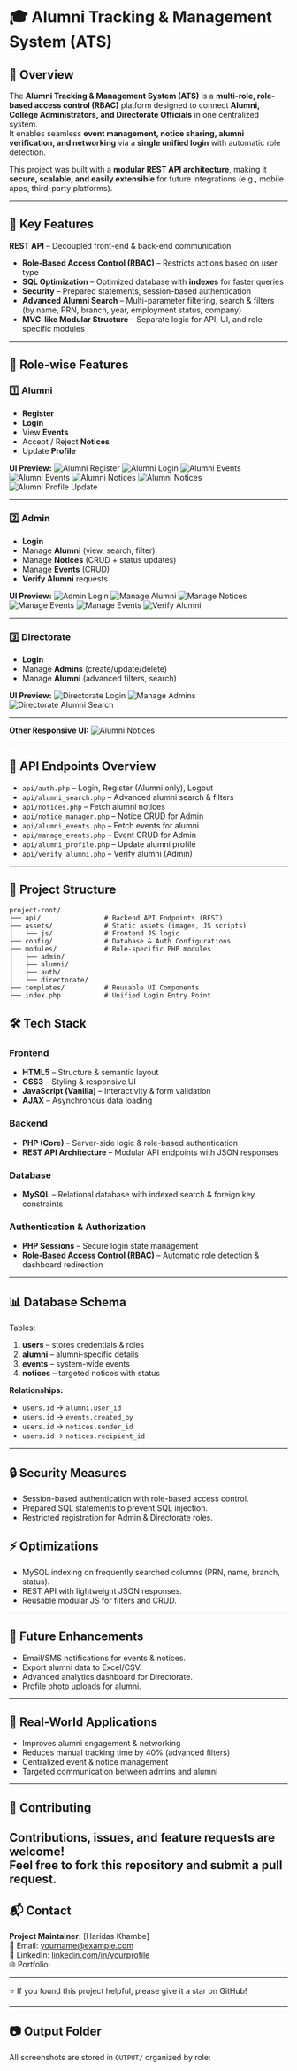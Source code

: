 # 🎓 Alumni Tracking & Management System (ATS)

## 📌 Overview
The **Alumni Tracking & Management System (ATS)** is a **multi-role, role-based access control (RBAC)** platform designed to connect **Alumni, College Administrators, and Directorate Officials** in one centralized system.  
It enables seamless **event management, notice sharing, alumni verification, and networking** via a **single unified login** with automatic role detection.

This project was built with a **modular REST API architecture**, making it **secure, scalable, and easily extensible** for future integrations (e.g., mobile apps, third-party platforms).

---

## 🚀 Key Features
 **REST API** – Decoupled front-end & back-end communication
- **Role-Based Access Control (RBAC)** – Restricts actions based on user type
- **SQL Optimization** –  Optimized database with **indexes** for faster queries
- **Security** – Prepared statements, session-based authentication
- **Advanced Alumni Search** – Multi-parameter filtering, search & filters (by name, PRN, branch, year, employment status, company)
- **MVC-like Modular Structure** – Separate logic for API, UI, and role-specific modules

---

## 📂 Role-wise Features

### 1️⃣ Alumni
- **Register**
- **Login**
- View **Events**
- Accept / Reject **Notices**
- Update **Profile**

**UI Preview:**
![Alumni Register](OUTPUT/alumni_register.png)
![Alumni Login](OUTPUT/alumni_login.png)
![Alumni Events](OUTPUT/alumni_events1.png)
![Alumni Events](OUTPUT/alumni_events2.png)
![Alumni Notices](OUTPUT/alumni_notices1.png)
![Alumni Notices](OUTPUT/alumni_notices2.png)
![Alumni Profile Update](OUTPUT/alumni_profile_update.png)

---

### 2️⃣ Admin
- **Login**
- Manage **Alumni** (view, search, filter)
- Manage **Notices** (CRUD + status updates)
- Manage **Events** (CRUD)
- **Verify Alumni** requests

**UI Preview:**
![Admin Login](OUTPUT/admin_login.png)
![Manage Alumni](OUTPUT/admin_manage_alumni.png)
![Manage Notices](OUTPUT/admin_manage_notices.png)
![Manage Events](OUTPUT/admin_manage_events1.png)
![Manage Events](OUTPUT/admin_manage_events2.png)
![Verify Alumni](OUTPUT/admin_verify_alumni.png)

---

### 3️⃣ Directorate
- **Login**
- Manage **Admins** (create/update/delete)
- Manage **Alumni** (advanced filters, search)

**UI Preview:**
![Directorate Login](OUTPUT/directorate_login.png)
![Manage Admins](OUTPUT/directorate_manage_admins.png)
![Directorate Alumni Search](OUTPUT/directorate_alumni_search.png)

---
**Other Responsive UI:**
![Alumni Notices](OUTPUT/alumni_notices_resp.png)

---

## 🔗 API Endpoints Overview
- `api/auth.php` – Login, Register (Alumni only), Logout
- `api/alumni_search.php` – Advanced alumni search & filters
- `api/notices.php` – Fetch alumni notices
- `api/notice_manager.php` – Notice CRUD for Admin
- `api/alumni_events.php` – Fetch events for alumni
- `api/manage_events.php` – Event CRUD for Admin
- `api/alumni_profile.php` – Update alumni profile
- `api/verify_alumni.php` – Verify alumni (Admin)
---

## 📂 Project Structure

```plaintext
project-root/
├── api/                # Backend API Endpoints (REST)
├── assets/             # Static assets (images, JS scripts)
│   └── js/             # Frontend JS logic
├── config/             # Database & Auth Configurations
├── modules/            # Role-specific PHP modules
│   ├── admin/
│   ├── alumni/
│   ├── auth/
│   └── directorate/
├── templates/          # Reusable UI Components
└── index.php           # Unified Login Entry Point
```

## 🛠 Tech Stack

### **Frontend**
- **HTML5** – Structure & semantic layout
- **CSS3** – Styling & responsive UI
- **JavaScript (Vanilla)** – Interactivity & form validation
- **AJAX** – Asynchronous data loading

### **Backend**
- **PHP (Core)** – Server-side logic & role-based authentication
- **REST API Architecture** – Modular API endpoints with JSON responses

### **Database**
- **MySQL** – Relational database with indexed search & foreign key constraints

### **Authentication & Authorization**
- **PHP Sessions** – Secure login state management
- **Role-Based Access Control (RBAC)** – Automatic role detection & dashboard redirection

---

## 📊 Database Schema
Tables:
1. **users** – stores credentials & roles
2. **alumni** – alumni-specific details
3. **events** – system-wide events
4. **notices** – targeted notices with status

**Relationships:**
- `users.id` → `alumni.user_id`
- `users.id` → `events.created_by`
- `users.id` → `notices.sender_id`
- `users.id` → `notices.recipient_id`

---

## 🔒 Security Measures
- Session-based authentication with role-based access control.
- Prepared SQL statements to prevent SQL injection.
- Restricted registration for Admin & Directorate roles.

## ⚡ Optimizations
- MySQL indexing on frequently searched columns (PRN, name, branch, status).
- REST API with lightweight JSON responses.
- Reusable modular JS for filters and CRUD.
---

## 🚀 Future Enhancements
- Email/SMS notifications for events & notices.
- Export alumni data to Excel/CSV.
- Advanced analytics dashboard for Directorate.
- Profile photo uploads for alumni.
---


## 📌 Real-World Applications
- Improves alumni engagement & networking
- Reduces manual tracking time by 40% (advanced filters)
- Centralized event & notice management
- Targeted communication between admins and alumni

---

## 🤝 Contributing

Contributions, issues, and feature requests are welcome!  
Feel free to fork this repository and submit a pull request.
---

## 📬 Contact

**Project Maintainer:** [Haridas Khambe]  
📧 Email: yourname@example.com  
💼 LinkedIn: [linkedin.com/in/yourprofile](https://www.linkedin.com/in/haridas-khambe-aa650926b/)  
🌐 Portfolio:   

---

⭐ If you found this project helpful, please give it a star on GitHub!

---
## 📷 Output Folder
All screenshots are stored in `OUTPUT/` organized by role:
